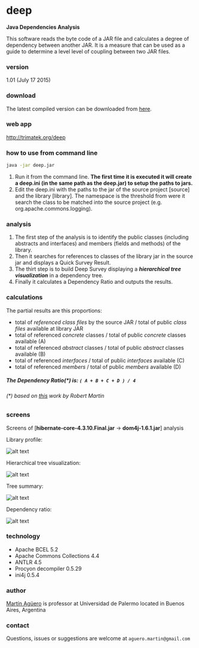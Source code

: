 # deep
**Java Dependencies Analysis**

This software reads the byte code of a JAR file and calculates a degree of dependency between another JAR. 
It is a measure that can be used as a guide to determine a level level of coupling between two JAR files.

### version
1.01 (July 17 2015)

### download
The latest compiled version can be downloaded from [here].

### web app
http://trimatek.org/deep

### how to use from command line
```sh
java -jar deep.jar
```
1. Run it from the command line.
**The first time it is executed it will create a deep.ini (in the same path as the deep.jar) to setup the paths to jars.**
2. Edit the deep.ini with the paths to the jar of the source project [source] and the library [library]. The namespace is the threshold from were it search the class to be matched into the source project (e.g. org.apache.commons.logging).

### analysis
1. The first step of the analysis is to identify the public classes (including abstracts and interfaces) and members (fields and methods) of the library.
2. Then it searches for references to classes of the library jar in the source jar and displays a Quick Survey Result.
3. The thirt step is to build Deep Survey displaying a **_hierarchical tree visualization_** in a dependency tree.
4. Finally it calculates a Dependency Ratio and outputs the results.

### calculations
The partial results are this proportions:
* total of *referenced class files* by the source JAR / total of public *class files* available at library JAR
* total of referenced *concrete* classes / total of public *concrete* classes available (A)
* total of referenced *abstract* classes / total of public *abstract* classes available (B)
* total of referenced *interfaces* / total of public *interfaces* available (C)
* total of referenced *members* / total of public *members* available (D)

##### The Dependency Ratio(*) is: `( A + B + C + D ) / 4`
###### (*) based on [this] work by Robert Martin

### screens
Screens of [**hibernate-core-4.3.10.Final.jar** -> **dom4j-1.6.1.jar**] analysis

Library profile:

![alt text](https://dl.dropboxusercontent.com/u/13410677/deep/img/lib-profile-scr.jpg "Library profile")

Hierarchical tree visualization:

![alt text](https://dl.dropboxusercontent.com/u/13410677/deep/img/tree-scr.jpg "Tree view")

Tree summary:

![alt text](https://dl.dropboxusercontent.com/u/13410677/deep/img/tree-sum-scr.jpg "Tree summary")

Dependency ratio:

![alt text](https://dl.dropboxusercontent.com/u/13410677/deep/img/dep-ratio-scr.jpg "Dependency ratio")

### technology
* Apache BCEL 5.2
* Apache Commons Collections 4.4
* ANTLR 4.5
* Procyon decompiler 0.5.29
* ini4j 0.5.4

### author
[Martín Agüero] is professor at Universidad de Palermo located in Buenos Aires, Argentina

### contact
Questions, issues or suggestions are welcome at `aguero.martin@gmail.com`

[here]:http://bit.ly/deep-jar
[Universidad de Palermo]: http://www.palermo.edu
[this]:http://www.objectmentor.com/resources/articles/oodmetrc.pdf
[Martín Agüero]:https://ar.linkedin.com/in/martinaguero
